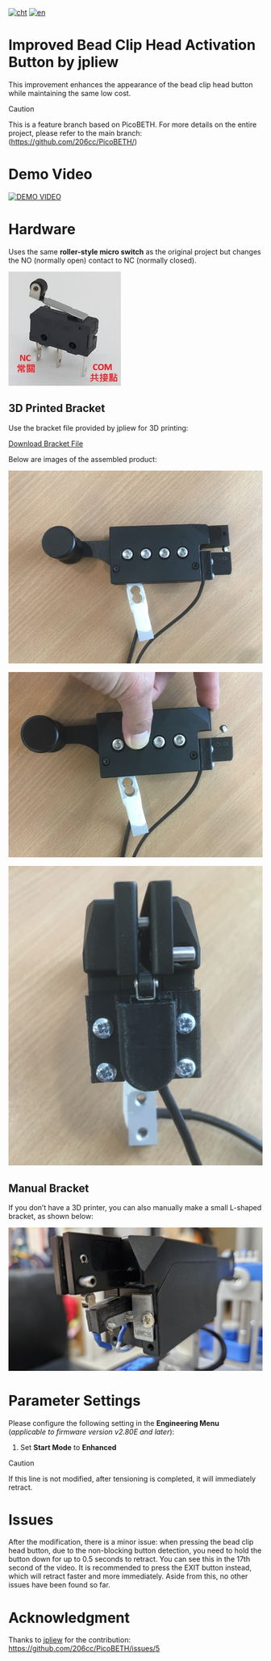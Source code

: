 [![cht](https://img.shields.io/badge/lang-cht-green.svg)](README.cht.md)
[![en](https://img.shields.io/badge/lang-en-red.svg)](README.md)

# Improved Bead Clip Head Activation Button by jpliew

This improvement enhances the appearance of the bead clip head button while maintaining the same low cost.

> [!CAUTION]  
> This is a feature branch based on PicoBETH. For more details on the entire project, please refer to the main branch: (https://github.com/206cc/PicoBETH/)

# Demo Video

[![DEMO VIDEO](https://img.youtube.com/vi/U8-CrL-Yr1A/0.jpg)](https://www.youtube.com/watch?v=U8-CrL-Yr1A)

# Hardware

Uses the same **roller-style micro switch** as the original project but changes the NO (normally open) contact to NC (normally closed).

![sw](docs/sw.jpg)

## 3D Printed Bracket

Use the bracket file provided by jpliew for 3D printing:

[Download Bracket File](https://github.com/user-attachments/files/17158580/BadmintonTensionClampSwitch.zip)

Below are images of the assembled product:

![final](docs/final1.jpg)

![final](docs/final2.jpg)

![final](docs/final3.jpg)

## Manual Bracket

If you don’t have a 3D printer, you can also manually make a small L-shaped bracket, as shown below:

![bracket](docs/bracket.jpg)

# Parameter Settings

Please configure the following setting in the **Engineering Menu**  
(*applicable to firmware version v2.80E and later*):

1. Set **Start Mode** to **Enhanced**

> [!CAUTION]  
> If this line is not modified, after tensioning is completed, it will immediately retract.

# Issues

After the modification, there is a minor issue: when pressing the bead clip head button, due to the non-blocking button detection, you need to hold the button down for up to 0.5 seconds to retract. You can see this in the 17th second of the video. It is recommended to press the EXIT button instead, which will retract faster and more immediately. Aside from this, no other issues have been found so far.

# Acknowledgment

Thanks to [jpliew](https://github.com/jpliew) for the contribution: https://github.com/206cc/PicoBETH/issues/5

